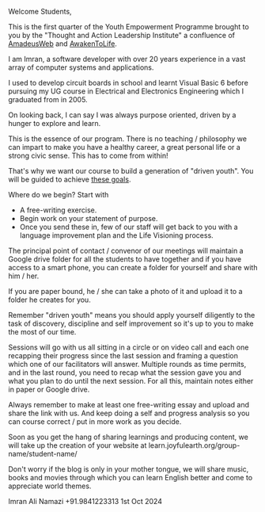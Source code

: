 Welcome Students,

This is the first quarter of the Youth Empowerment Programme brought to you by the "Thought and Action Leadership Institute" a confluence of [AmadeusWeb](https://work.amadeusweb.com/) and [AwakenToLife](https://awakentolife.org/).

I am Imran, a software developer with over 20 years experience in a vast array of computer systems and applications.

I used to develop circuit boards in school and learnt Visual Basic 6 before pursuing my UG course in Electrical and Electronics Engineering which I graduated from in 2005.

On looking back, I can say I was always purpose oriented, driven by a hunger to explore and learn.

This is the essence of our program. There is no teaching / philosophy we can impart to make you have a healthy career, a great personal life or a strong civic sense. This has to come from within!

That's why we want our course to build a generation of "driven youth". You will be guided to achieve [these goals](%url%sophia/goals/).

Where do we begin? Start with

* A free-writing exercise.
* Begin work on your statement of purpose.
* Once you send these in, few of our staff will get back to you with a language improvement plan and the Life Visioning process.

The principal point of contact / convenor of our meetings will maintain a Google drive folder for all the students to have together and if you have access to a smart phone, you can create a folder for yourself and share with him / her.

If you are paper bound, he / she can take a photo of it and upload it to a folder he creates for you.

Remember "driven youth" means you should apply yourself diligently to the task of discovery, discipline and self improvement so it's up to you to make the most of our time.

Sessions will go with us all sitting in a circle or on video call and each one recapping their progress since the last session and framing a question which one of our facilitators will answer. Multiple rounds as time permits, and in the last round, you need to recap what the session gave you and what you plan to do until the next session. For all this, maintain notes either in paper or Google drive.

Always remember to make at least one free-writing essay and upload and share the link with us. And keep doing a self and progress analysis so you can course correct / put in more work as you decide.

Soon as you get the hang of sharing learnings and producing content, we will take up the creation of your website at learn.joyfulearth.org/group-name/student-name/

Don't worry if the blog is only in your mother tongue, we will share music, books and movies through which you can learn English better and come to appreciate world themes.

Imran Ali Namazi
+91.9841223313
1st Oct 2024

